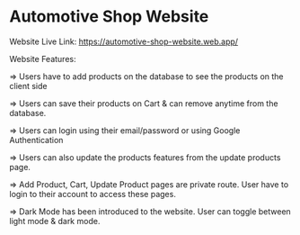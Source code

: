 # Automotive Shop Website

Website Live Link: https://automotive-shop-website.web.app/

Website Features:

=> Users have to add products on the database to see the products on the client side

=> Users can save their products on Cart & can remove anytime from the database.

=> Users can login using their email/password or using Google Authentication

=> Users can also update the products features from the update products page.

=> Add Product, Cart, Update Product pages are private route. User have to login to their account to access these pages.

=> Dark Mode has been introduced to the website. User can toggle between light mode & dark mode.

